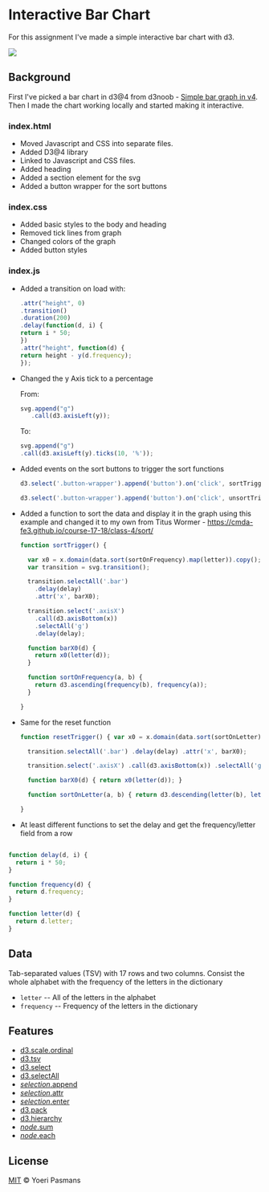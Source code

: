 # Interactive Bar Chart

For this assignment I've made a simple interactive bar chart with d3.

![][cover]

## Background

First I've picked a bar chart in d3@4 from d3noob - [Simple bar graph in v4](https://bl.ocks.org/d3noob/bdf28027e0ce70bd132edc64f1dd7ea4). Then I made the chart working locally and started making it interactive.

### index.html

- Moved Javascript and CSS into separate files.
- Added D3@4 library
- Linked to Javascript and CSS files.
- Added heading
- Added a section element for the svg
- Added a button wrapper for the sort buttons

### index.css

- Added basic styles to the body and heading
- Removed tick lines from graph
- Changed colors of the graph
- Added button styles

### index.js

- Added a transition on load with:

  ```javascript
  .attr("height", 0)
  .transition()
  .duration(200)
  .delay(function(d, i) {
  return i * 50;
  })
  .attr("height", function(d) {
  return height - y(d.frequency);
  });
  ```

- Changed the y Axis tick to a percentage

    From:

    ```javascript
    svg.append("g")
       .call(d3.axisLeft(y));
    ```

    To:

    ```javascript
    svg.append("g")
    .call(d3.axisLeft(y).ticks(10, '%'));
    ```

- Added events on the sort buttons to trigger the sort functions

  ```javascript
  d3.select('.button-wrapper').append('button').on('click', sortTrigger) .attr('class', 'trigger-button') .text('High to Low');

  d3.select('.button-wrapper').append('button').on('click', unsortTrigger) .attr('class', 'trigger-button') .text('Reset');
  ```

- Added a function to sort the data and display it in the graph using this example and changed it to my own from Titus Wormer - <https://cmda-fe3.github.io/course-17-18/class-4/sort/>

    ```javascript
    function sortTrigger() {

      var x0 = x.domain(data.sort(sortOnFrequency).map(letter)).copy();
      var transition = svg.transition();

      transition.selectAll('.bar')
        .delay(delay)
        .attr('x', barX0);

      transition.select('.axisX')
        .call(d3.axisBottom(x))
        .selectAll('g')
        .delay(delay);

      function barX0(d) {
        return x0(letter(d));
      }

      function sortOnFrequency(a, b) {
        return d3.ascending(frequency(b), frequency(a));
      }

    }
    ```

- Same for the reset function

  ```js
  function resetTrigger() { var x0 = x.domain(data.sort(sortOnLetter).map(letter)).copy(); var transition = svg.transition();

    transition.selectAll('.bar') .delay(delay) .attr('x', barX0);

    transition.select('.axisX') .call(d3.axisBottom(x)) .selectAll('g') .delay(delay);

    function barX0(d) { return x0(letter(d)); }

    function sortOnLetter(a, b) { return d3.descending(letter(b), letter(a)); }

  }
  ```

- At least different functions to set the delay and get the frequency/letter field from a row

```javascript

function delay(d, i) {
  return i * 50;
}

function frequency(d) {
  return d.frequency;
}

function letter(d) {
  return d.letter;
}
```

## Data

Tab-separated values (TSV) with 17 rows and two columns. Consist the whole alphabet with the frequency of the letters in the dictionary

- `letter` -- All of the letters in the alphabet
- `frequency` -- Frequency of the letters in the dictionary

## Features

- [d3.scale.ordinal](https://github.com/d3/d3-3.x-api-reference/blob/master/Ordinal-Scales.md#ordinal)
- [d3.tsv](https://github.com/d3/d3-request/blob/master/README.md#tsv)
- [d3.select](https://github.com/d3/d3-selection/blob/master/README.md#select)
- [d3.selectAll](https://github.com/d3/d3-selection/blob/master/README.md#selectAll)
- [_selection_.append](https://github.com/d3/d3-selection/blob/master/README.md#selection_append)
- [_selection_.attr](https://github.com/d3/d3-selection/blob/master/README.md#selection_attr)
- [_selection_.enter](https://github.com/d3/d3-selection/blob/master/README.md#selection_enter)
- [d3.pack](https://github.com/d3/d3-hierarchy/blob/master/README.md#pack)
- [d3.hierarchy](https://github.com/d3/d3-hierarchy/blob/master/README.md#hierarchy)
- [_node_.sum](https://github.com/d3/d3-hierarchy/blob/master/README.md#node_sum)
- [_node_.each](https://github.com/d3/d3-hierarchy/blob/master/README.md#node_each)

## License

[MIT](https://opensource.org/licenses/MIT) © Yoeri Pasmans

[cover]: preview.png
